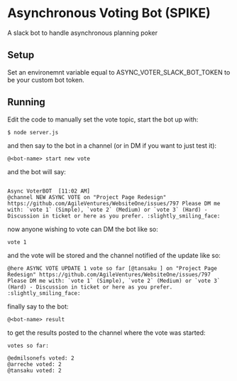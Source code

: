 # Asynchronous Voting Bot (SPIKE)

A slack bot to handle asynchronous planning poker

## Setup

Set an environemnt variable equal to ASYNC_VOTER_SLACK_BOT_TOKEN to be your custom bot token.

## Running

Edit the code to manually set the vote topic, start the bot up with:

```
$ node server.js
```

and then say to the bot in a channel (or in DM if you want to just test it):

```
@<bot-name> start new vote
```

and the bot will say:

```

Async VoterBOT	[11:02 AM]  
@channel NEW ASYNC VOTE on "Project Page Redesign" https://github.com/AgileVentures/WebsiteOne/issues/797 Please DM me with: `vote 1` (Simple), `vote 2` (Medium) or `vote 3` (Hard) - Discussion in ticket or here as you prefer. :slightly_smiling_face:
```

now anyone wishing to vote can DM the bot like so:

```
vote 1
```

and the vote will be stored and the channel notified of the update like so:

```
@here ASYNC VOTE UPDATE 1 vote so far [@tansaku ] on "Project Page Redesign" https://github.com/AgileVentures/WebsiteOne/issues/797 Please DM me with: `vote 1` (Simple), `vote 2` (Medium) or `vote 3` (Hard) - Discussion in ticket or here as you prefer. :slightly_smiling_face:
```

finally say to the bot:

```
@<bot-name> result
```

to get the results posted to the channel where the vote was started:

```
votes so far:

@edmilsonefs voted: 2
@arreche voted: 2
@tansaku voted: 2
```

